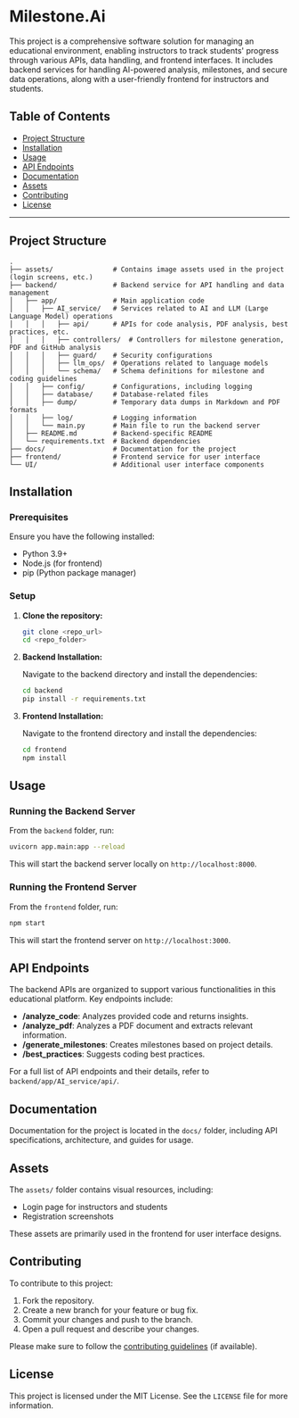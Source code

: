 # Milestone.Ai

This project is a comprehensive software solution for managing an educational environment, enabling instructors to track students' progress through various APIs, data handling, and frontend interfaces. It includes backend services for handling AI-powered analysis, milestones, and secure data operations, along with a user-friendly frontend for instructors and students.

## Table of Contents

- [Project Structure](#project-structure)
- [Installation](#installation)
- [Usage](#usage)
- [API Endpoints](#api-endpoints)
- [Documentation](#documentation)
- [Assets](#assets)
- [Contributing](#contributing)
- [License](#license)

---

## Project Structure

```
.
├── assets/               # Contains image assets used in the project (login screens, etc.)
├── backend/              # Backend service for API handling and data management
│   ├── app/              # Main application code
│   │   ├── AI_service/   # Services related to AI and LLM (Large Language Model) operations
│   │   │   ├── api/      # APIs for code analysis, PDF analysis, best practices, etc.
│   │   │   ├── controllers/  # Controllers for milestone generation, PDF and GitHub analysis
│   │   │   ├── guard/    # Security configurations
│   │   │   ├── llm_ops/  # Operations related to language models
│   │   │   └── schema/   # Schema definitions for milestone and coding guidelines
│   │   ├── config/       # Configurations, including logging
│   │   ├── database/     # Database-related files
│   │   ├── dump/         # Temporary data dumps in Markdown and PDF formats
│   │   ├── log/          # Logging information
│   │   └── main.py       # Main file to run the backend server
│   ├── README.md         # Backend-specific README
│   └── requirements.txt  # Backend dependencies
├── docs/                 # Documentation for the project
├── frontend/             # Frontend service for user interface
└── UI/                   # Additional user interface components
```

## Installation

### Prerequisites

Ensure you have the following installed:
- Python 3.9+
- Node.js (for frontend)
- pip (Python package manager)

### Setup

1. **Clone the repository:**

   ```bash
   git clone <repo_url>
   cd <repo_folder>
   ```

2. **Backend Installation:**

   Navigate to the backend directory and install the dependencies:

   ```bash
   cd backend
   pip install -r requirements.txt
   ```

3. **Frontend Installation:**

   Navigate to the frontend directory and install the dependencies:

   ```bash
   cd frontend
   npm install
   ```

## Usage

### Running the Backend Server

From the `backend` folder, run:

```bash
uvicorn app.main:app --reload
```

This will start the backend server locally on `http://localhost:8000`.

### Running the Frontend Server

From the `frontend` folder, run:

```bash
npm start
```

This will start the frontend server on `http://localhost:3000`.

## API Endpoints

The backend APIs are organized to support various functionalities in this educational platform. Key endpoints include:

- **/analyze_code**: Analyzes provided code and returns insights.
- **/analyze_pdf**: Analyzes a PDF document and extracts relevant information.
- **/generate_milestones**: Creates milestones based on project details.
- **/best_practices**: Suggests coding best practices.

For a full list of API endpoints and their details, refer to `backend/app/AI_service/api/`.

## Documentation

Documentation for the project is located in the `docs/` folder, including API specifications, architecture, and guides for usage.

## Assets

The `assets/` folder contains visual resources, including:

- Login page for instructors and students
- Registration screenshots

These assets are primarily used in the frontend for user interface designs.

## Contributing

To contribute to this project:

1. Fork the repository.
2. Create a new branch for your feature or bug fix.
3. Commit your changes and push to the branch.
4. Open a pull request and describe your changes.

Please make sure to follow the [contributing guidelines](docs/CONTRIBUTING.md) (if available).

## License

This project is licensed under the MIT License. See the `LICENSE` file for more information.
